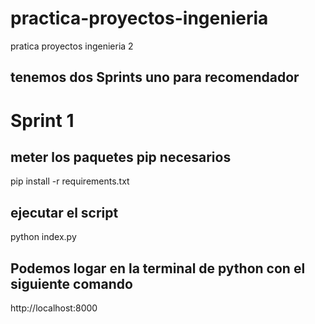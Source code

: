# practica-proyectos-ingenieria
pratica proyectos ingenieria 2 

## tenemos dos Sprints uno para recomendador 

# Sprint 1

## meter los paquetes pip necesarios
pip install -r requirements.txt
## ejecutar el script
python index.py


## Podemos logar en la terminal de python con el siguiente comando
http://localhost:8000

